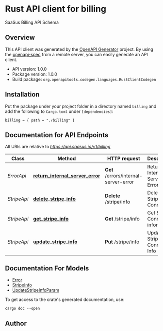 # Rust API client for billing

SaaSus Billing API Schema


## Overview

This API client was generated by the [OpenAPI Generator](https://openapi-generator.tech) project.  By using the [openapi-spec](https://openapis.org) from a remote server, you can easily generate an API client.

- API version: 1.0.0
- Package version: 1.0.0
- Build package: `org.openapitools.codegen.languages.RustClientCodegen`

## Installation

Put the package under your project folder in a directory named `billing` and add the following to `Cargo.toml` under `[dependencies]`:

```
billing = { path = "./billing" }
```

## Documentation for API Endpoints

All URIs are relative to *https://api.saasus.io/v1/billing*

Class | Method | HTTP request | Description
------------ | ------------- | ------------- | -------------
*ErrorApi* | [**return_internal_server_error**](docs/ErrorApi.md#return_internal_server_error) | **Get** /errors/internal-server-error | Return Internal Server Error
*StripeApi* | [**delete_stripe_info**](docs/StripeApi.md#delete_stripe_info) | **Delete** /stripe/info | Delete Stripe Connection
*StripeApi* | [**get_stripe_info**](docs/StripeApi.md#get_stripe_info) | **Get** /stripe/info | Get Stripe Connection information
*StripeApi* | [**update_stripe_info**](docs/StripeApi.md#update_stripe_info) | **Put** /stripe/info | Update Stripe Connection Info


## Documentation For Models

 - [Error](docs/Error.md)
 - [StripeInfo](docs/StripeInfo.md)
 - [UpdateStripeInfoParam](docs/UpdateStripeInfoParam.md)


To get access to the crate's generated documentation, use:

```
cargo doc --open
```

## Author



